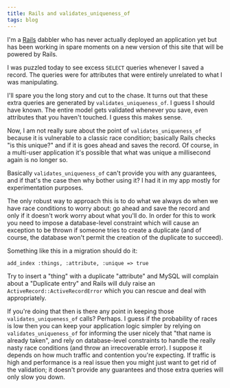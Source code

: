 ```yaml
---
title: Rails and validates_uniqueness_of
tags: blog
---
```


I'm a [Rails](http://www.wincent.com/wiki/Rails) dabbler who has never actually deployed an application yet but has been working in spare moments on a new version of this site that will be powered by Rails.

I was puzzled today to see excess `SELECT` queries whenever I saved a record. The queries were for attributes that were entirely unrelated to what I was manipulating.

I'll spare you the long story and cut to the chase. It turns out that these extra queries are generated by `validates_uniqueness_of`. I guess I should have known. The entire model gets validated whenever you save, even attributes that you haven't touched. I guess this makes sense.

Now, I am not really sure about the point of `validates_uniqueness_of` because it is vulnerable to a classic race condition; basically Rails checks "is this unique?" and if it is goes ahead and saves the record. Of course, in a multi-user application it's possible that what was unique a millisecond again is no longer so.

Basically `validates_uniqueness_of` can't provide you with any guarantees, and if that's the case then why bother using it? I had it in my app mostly for experimentation purposes.

The only robust way to approach this is to do what we always do when we have race conditions to worry about: go ahead and save the record and only if it doesn't work worry about what you'll do. In order for this to work you need to impose a database-level constraint which will cause an exception to be thrown if someone tries to create a duplicate (and of course, the database won't permit the creation of the duplicate to succeed).

Something like this in a migration should do it:

    add_index :things, :attribute, :unique => true

Try to insert a "thing" with a duplicate "attribute" and MySQL will complain about a "Duplicate entry" and Rails will duly raise an `ActiveRecord::ActiveRecordError` which you can rescue and deal with appropriately.

If you're doing that then is there any point in keeping those `validates_uniqueness_of` calls? Perhaps. I guess if the probability of races is low then you can keep your application logic simpler by relying on `validates_uniqueness_of` for informing the user nicely that "that name is already taken", and rely on database-level constraints to handle the really nasty race conditions (and throw an irrecoverable error). I suppose it depends on how much traffic and contention you're expecting. If traffic is high and performance is a real issue then you might just want to get rid of the validation; it doesn't provide any guarantees and those extra queries will only slow you down.

